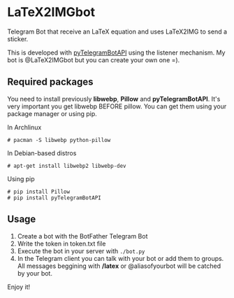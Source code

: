 # LaTeX2IMGbot
Telegram Bot that receive an LaTeX equation and uses LaTeX2IMG to send a sticker.

This is developed with [pyTelegramBotAPI](https://github.com/eternnoir/pyTelegramBotAPI) using the listener mechanism. My bot is @LaTeX2IMGbot but you can create your own one =).

## Required packages

You need to install previously **libwebp**, **Pillow** and **pyTelegramBotAPI**. It's very important you get libwebp BEFORE pillow. You can get them using your package manager or using pip.

In Archlinux
```
# pacman -S libwebp python-pillow
```

In Debian-based distros
```
# apt-get install libwebp2 libwebp-dev
```

Using pip
```
# pip install Pillow
# pip install pyTelegramBotAPI
```

## Usage

1. Create a bot with the BotFather Telegram Bot
2. Write the token in token.txt file
3. Execute the bot in your server with ``` ./bot.py ```
4. In the Telegram client you can talk with your bot or add them to groups. All messages beggining with **/latex** or @aliasofyourbot will be catched by your bot.

Enjoy it!
